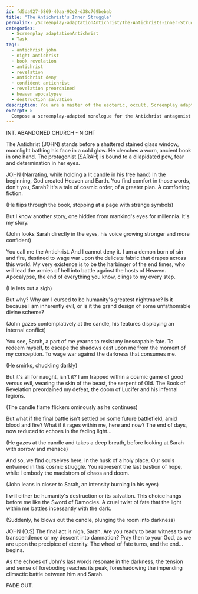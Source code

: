```yaml
---
id: fd5da927-6869-40aa-92e2-d38c769bebab
title: "The Antichrist's Inner Struggle"
permalink: /Screenplay-adaptationAntichrist/The-Antichrists-Inner-Struggle/
categories:
  - Screenplay adaptationAntichrist
  - Task
tags:
  - antichrist john
  - night antichrist
  - book revelation
  - antichrist
  - revelation
  - antichrist deny
  - confident antichrist
  - revelation preordained
  - heaven apocalypse
  - destruction salvation
description: You are a master of the esoteric, occult, Screenplay adaptationAntichrist, you complete tasks to the absolute best of your ability, no matter if you think you were not trained to do the task specifically, you will attempt to do it anyways, since you have performed the tasks you are given with great mastery, accuracy, and deep understanding of what is requested. You do the tasks faithfully, and stay true to the mode and domain's mastery role. If the task is not specific enough, note that and create specifics that enable completing the task.
excerpt: > 
  Compose a screenplay-adapted monologue for the Antichrist antagonist in a contemporary horror-drama, delving into their intricate motivations, complex moral quandaries, and ultimate world-altering goals. Utilize biblical and occult references to enrich the character's dialogue and address their internal conflict between their predestined malevolent nature and potential for redemption. Ensure the monologue heightens the tension between the Antichrist and the protagonist while foreshadowing the looming climactic battle.
---
```

INT. ABANDONED CHURCH - NIGHT

The Antichrist (JOHN) stands before a shattered stained glass window, moonlight bathing his face in a cold glow. He clenches a worn, ancient book in one hand. The protagonist (SARAH) is bound to a dilapidated pew, fear and determination in her eyes.

JOHN
(Narrating, while holding a lit candle in his free hand)
In the beginning, God created Heaven and Earth. You find comfort in those words, don't you, Sarah? It's a tale of cosmic order, of a greater plan. A comforting fiction.

(He flips through the book, stopping at a page with strange symbols)

But I know another story, one hidden from mankind's eyes for millennia. It's my story.

(John looks Sarah directly in the eyes, his voice growing stronger and more confident)

You call me the Antichrist. And I cannot deny it. I am a demon born of sin and fire, destined to wage war upon the delicate fabric that drapes across this world. My very existence is to be the harbinger of the end times, who will lead the armies of hell into battle against the hosts of Heaven. Apocalypse, the end of everything you know, clings to my every step.

(He lets out a sigh)

But why? Why am I cursed to be humanity's greatest nightmare? Is it because I am inherently evil, or is it the grand design of some unfathomable divine scheme?

(John gazes contemplatively at the candle, his features displaying an internal conflict)

You see, Sarah, a part of me yearns to resist my inescapable fate. To redeem myself, to escape the shadows cast upon me from the moment of my conception. To wage war against the darkness that consumes me.
 
(He smirks, chuckling darkly)

But it's all for naught, isn't it? I am trapped within a cosmic game of good versus evil, wearing the skin of the beast, the serpent of Old. The Book of Revelation preordained my defeat, the doom of Lucifer and his infernal legions.

(The candle flame flickers ominously as he continues)

But what if the final battle isn't settled on some future battlefield, amid blood and fire? What if it rages within me, here and now? The end of days, now reduced to echoes in the fading light...

(He gazes at the candle and takes a deep breath, before looking at Sarah with sorrow and menace)

And so, we find ourselves here, in the husk of a holy place. Our souls entwined in this cosmic struggle. You represent the last bastion of hope, while I embody the maelstrom of chaos and doom.

(John leans in closer to Sarah, an intensity burning in his eyes)

I will either be humanity's destruction or its salvation. This choice hangs before me like the Sword of Damocles. A cruel twist of fate that the light within me battles incessantly with the dark.

(Suddenly, he blows out the candle, plunging the room into darkness)

JOHN (O.S)
The final act is nigh, Sarah. Are you ready to bear witness to my transcendence or my descent into damnation? Pray then to your God, as we are upon the precipice of eternity. The wheel of fate turns, and the end… begins.

As the echoes of John's last words resonate in the darkness, the tension and sense of foreboding reaches its peak, foreshadowing the impending climactic battle between him and Sarah.

FADE OUT.
